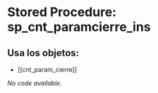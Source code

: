 # Stored Procedure: sp_cnt_paramcierre_ins

## Usa los objetos:
- [[cnt_param_cierre]]

*No code available.*
